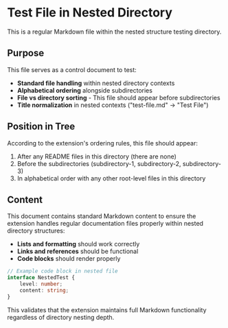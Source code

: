# Test File in Nested Directory

This is a regular Markdown file within the nested structure testing directory.

## Purpose

This file serves as a control document to test:

- **Standard file handling** within nested directory contexts
- **Alphabetical ordering** alongside subdirectories
- **File vs directory sorting** - This file should appear before subdirectories
- **Title normalization** in nested contexts ("test-file.md" → "Test File")

## Position in Tree

According to the extension's ordering rules, this file should appear:

1. After any README files in this directory (there are none)
2. Before the subdirectories (subdirectory-1, subdirectory-2, subdirectory-3)
3. In alphabetical order with any other root-level files in this directory

## Content

This document contains standard Markdown content to ensure the extension handles regular documentation files properly within nested directory structures:

- **Lists and formatting** should work correctly
- **Links and references** should be functional
- **Code blocks** should render properly

```typescript
// Example code block in nested file
interface NestedTest {
	level: number;
	content: string;
}
```

This validates that the extension maintains full Markdown functionality regardless of directory nesting depth.
